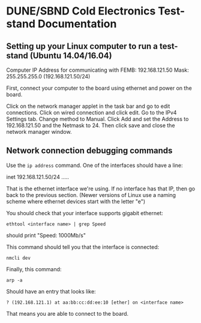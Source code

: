 DUNE/SBND Cold Electronics Test-stand Documentation
===================================================

Setting up your Linux computer to run a test-stand (Ubuntu 14.04/16.04)
-----------------------------------------------------------------------

Computer IP Address for communicating with FEMB: 192.168.121.50 Mask:
255.255.255.0 (192.168.121.50/24)

First, connect your computer to the board using ethernet and power on the board.

Click on the network manager applet in the task bar and go to edit connections.
Click on wired connection and click edit. Go to the IPv4 Settings tab. Change
method to Manual. Click Add and set the Address to 192.168.121.50 and the
Netmask to 24. Then click save and close the network manager window.

Network connection debugging commands
-------------------------------------

Use the `ip address` command. One of the interfaces should have a line:

inet 192.168.121.50/24 .....

That is the ethernet interface we're using. If no interface has that IP, then
go back to the previous section. (Newer versions of Linux use a naming scheme
where ethernet devices start with the letter "e")

You should check that your interface supports gigabit ethernet:

```
ethtool <interface name> | grep Speed
```

should print "Speed: 1000Mb/s"

This command should tell you that the interface is connected:

```
nmcli dev
```

Finally, this command:

```
arp -a
```

Should have an entry that looks like:

```
? (192.168.121.1) at aa:bb:cc:dd:ee:10 [ether] on <interface name>
```

That means you are able to connect to the board.

